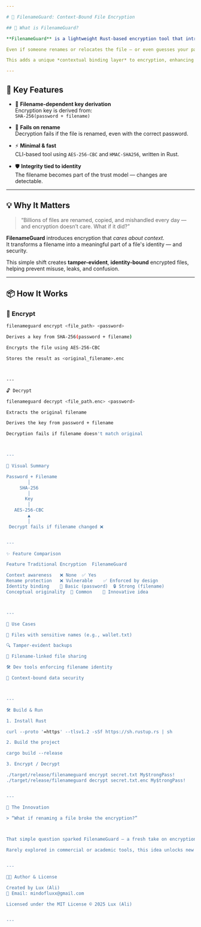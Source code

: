 ```yaml
---

# 🔐 FilenameGuard: Context-Bound File Encryption

## 🧩 What is FilenameGuard?

**FilenameGuard** is a lightweight Rust-based encryption tool that introduces a novel concept: your file’s **name** becomes part of the encryption key.

Even if someone renames or relocates the file — or even guesses your password correctly — **decryption will fail** unless the original filename is preserved.

This adds a unique *contextual binding layer* to encryption, enhancing tamper resistance without any added complexity.

---
```


## 🌟 Key Features

- 🔐 **Filename-dependent key derivation**  
  Encryption key is derived from:  
  `SHA-256(password + filename)`

- 🚫 **Fails on rename**  
  Decryption fails if the file is renamed, even with the correct password.

- ⚡ **Minimal & fast**  
  CLI-based tool using `AES-256-CBC` and `HMAC-SHA256`, written in Rust.

- 🛡️ **Integrity tied to identity**  
  The filename becomes part of the trust model — changes are detectable.

---

## 💡 Why It Matters

> “Billions of files are renamed, copied, and mishandled every day — and encryption doesn’t care. What if it did?”

**FilenameGuard** introduces encryption that *cares about context*.  
It transforms a filename into a meaningful part of a file's identity — and security.

This simple shift creates **tamper-evident**, **identity-bound** encrypted files, helping prevent misuse, leaks, and confusion.

---

## 📦 How It Works

### 🔐 Encrypt

```sh
filenameguard encrypt <file_path> <password>

Derives a key from SHA-256(password + filename)

Encrypts the file using AES-256-CBC

Stores the result as <original_filename>.enc



---

🔓 Decrypt

filenameguard decrypt <file_path.enc> <password>

Extracts the original filename

Derives the key from password + filename

Decryption fails if filename doesn't match original



---

🧠 Visual Summary

Password + Filename
        │
     SHA-256
        │
       Key
        │
   AES-256-CBC
        ▲
        │
 Decrypt fails if filename changed ❌


---

✨ Feature Comparison

Feature	Traditional Encryption	FilenameGuard

Context awareness	❌ None	✅ Yes
Rename protection	❌ Vulnerable	✅ Enforced by design
Identity binding	🔁 Basic (password)	🔒 Strong (filename)
Conceptual originality	🔁 Common	🌟 Innovative idea



---

🚀 Use Cases

🔐 Files with sensitive names (e.g., wallet.txt)

🔍 Tamper-evident backups

📎 Filename-linked file sharing

🛠️ Dev tools enforcing filename identity

🔗 Context-bound data security



---

🛠️ Build & Run

1. Install Rust

curl --proto '=https' --tlsv1.2 -sSf https://sh.rustup.rs | sh

2. Build the project

cargo build --release

3. Encrypt / Decrypt

./target/release/filenameguard encrypt secret.txt My$trongPass!
./target/release/filenameguard decrypt secret.txt.enc My$trongPass!


---

🧪 The Innovation

> “What if renaming a file broke the encryption?”



That simple question sparked FilenameGuard — a fresh take on encryption design that binds data to its identity and context.

Rarely explored in commercial or academic tools, this idea unlocks new possibilities in digital trust.


---

👨‍💻 Author & License

Created by Lux (Ali)
📧 Email: mindofluxx@gmail.com

Licensed under the MIT License © 2025 Lux (Ali)


---
